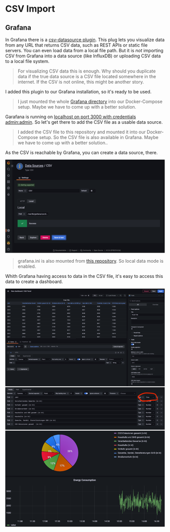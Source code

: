 # CSV Import

## Grafana

In Grafana there is a [csv-datasource plugin](https://grafana.github.io/grafana-csv-datasource/). This plug lets you visualize data from any URL that returns CSV data, such as REST APIs or static file servers. You can even load data from a local file path. But it is *not* importing CSV from Grafana into a data source (like InfluxDB) or uploading CSV data to a local file system.

> For visualizing CSV data this is enough. Why should you duplicate data if the true data source is a CSV file located somewhere in the internet. If the CSV is not online, this might be another story.

I added this plugin to our Grafana installation, so it's ready to be used.

> I just mounted the whole [Grafana directory](../grafana/) into our Docker-Compose setup. Maybe we have to come up with a better solution.

Garafana is running on [localhost on port 3000 with credentials admin:admin](http://localhost:3000). So let's get there to add the CSV file as a usable data source.

> I added the CSV file to this repository and mounted it into our Docker-Compose setup. So the CSV file is also available in Grafana. Maybe we have to come up with a better solution..  

As the CSV is reachable by Grafana, you can create a data source, there.

![Mounting a CSV file](./images/grafana-csv-data-source.png)

> grafana.ini is also mounted from [this repository](../grafana.ini). So local data mode is enabled.

Whith Grafana having access to data in the CSV file, it's easy to access this data to create a dashboard.

![Using CSV data](./images/grafana-csv-data.png)
![Defining types](./images/grafana-csv-data-type.png)
![Two boards in Grafana](./images/grafana-two-boards.png)

